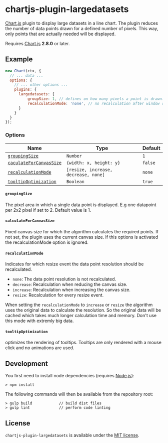 # chartjs-plugin-largedatasets


[Chart.js](http://www.chartjs.org/) plugin to display large datasets in a line chart. The plugin reduces the number of data points drawn for a defined number of pixels. This way, only points that are actually needed will be displayed. 

Requires [Chart.js](https://github.com/chartjs/Chart.js/releases) **2.8.0** or later.

## Example

```javascript
new Chart(ctx, {
  // ... data ...
  options: {
    // ... other options ...
    plugins: {
      largedatasets: {
          groupSize: 1, // defines on how many pixels a point is drawn. 
          recalculationMode: 'none', // no recalculation after window resize
      }
    }
  }
});
```

### Options

| Name | Type | Default
| ---- | ---- | ----
| [`groupingSize`](#color) | `Number` | `1`
| [`caculateForCanvasSize`](#color) | `{width: x, height: y}` | `false`
| [`recalculationMode`](#color) | `[resize, increase, decrease, none]` | `none`
| [`tooltipOptimization`](#color) | `Boolean`  | `true`


#### `groupingSize`
The pixel area in which a single data point is displayed. E.g one datapoint per 2x2 pixel if set to 2. Default value is 1.

#### `calculateForCanvasSize`
Fixed canvas size for which the algorithm calculates the required points. If not set, the plugin uses the current canvas size. If this options is activated the recalculationMode option is ignored. 

#### `recalculationMode`
Indicates for which resize event the data point resolution should be recalculated.

* `none`: The data point resolution is not recalculated.
* `decrease`: Recalculation when reducing the canvas size.
* `increase`: Recalculation when increasing the canvas size.
* `resize`: Recalculation for every resize event.

When setting the `recalculationMode` to `increase` or `resize` the algorithm uses the original data to calculate the resolution. So the original data will be cached which takes much longer calculation time and memory. Don't use this mode with extremly big data.

#### `tooltipOptimization`
optimizes the rendering of tooltips. Tooltips are only rendered with a mouse click and no animations are used. 

## Development

You first need to install node dependencies (requires [Node.js](https://nodejs.org/)):

    > npm install

The following commands will then be available from the repository root:

    > gulp build            // build dist files
    > gulp lint             // perform code linting


## License
`chartjs-plugin-largedatasets` is available under the [MIT license](LICENSE.md).